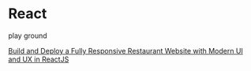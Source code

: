 # React

play ground

[Build and Deploy a Fully Responsive Restaurant Website with Modern UI and UX in ReactJS](https://www.youtube.com/watch?v=4oV65GVVits&t=807s&ab_channel=JavaScriptMastery)

